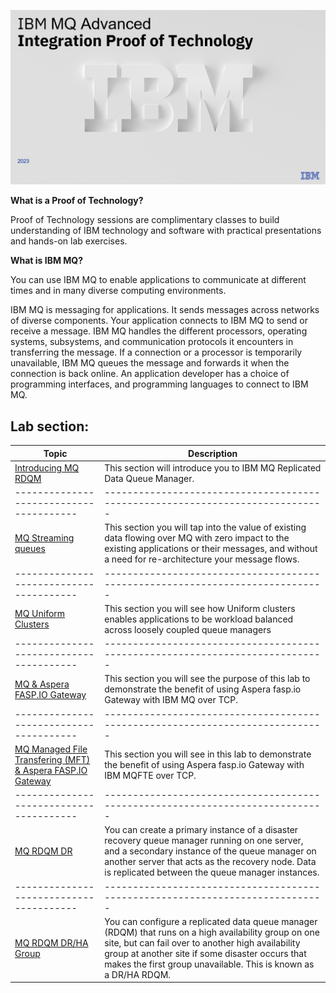 ![](images\image1a.png)

**What is a Proof of Technology?**

Proof of Technology sessions are complimentary classes to build
understanding of IBM technology and software with practical
presentations and hands-on lab exercises. 

**What is IBM MQ?**

You can use IBM MQ to enable applications to communicate at different times and in many diverse computing environments.

IBM MQ is messaging for applications. It sends messages across networks of diverse components. Your application connects to IBM MQ to send or receive a message. IBM MQ handles the different processors, operating systems, subsystems, and communication protocols it encounters in transferring the message. If a connection or a processor is temporarily unavailable, IBM MQ queues the message and forwards it when the connection is back online.
An application developer has a choice of programming interfaces, and programming languages to connect to IBM MQ.


## Lab section:

|  Topic                                | Description                                                                
|---------------------------------------|-----------------------------------------------------------------------------|
| [Introducing MQ RDQM](HA-intro/index.md)          | This section will introduce you to IBM MQ Replicated Data Queue Manager.  
|---------------------------------------|-----------------------------------------------------------------------------|   
| [MQ Streaming queues](StreamQ/README.md)         | This section you will tap into the value of existing data flowing over MQ with zero impact to the existing applications or their messages, and without a need for re-architecture your message flows.
|---------------------------------------|-----------------------------------------------------------------------------|     
| [MQ Uniform Clusters](Uniform/README.md)         | This section you will see how Uniform clusters enables applications to be workload balanced across loosely coupled queue managers  
|---------------------------------------|-----------------------------------------------------------------------------|  
| [MQ & Aspera FASP.IO Gateway](Faspio/index.md)       | This section you will see the purpose of this lab to demonstrate the benefit of using Aspera fasp.io Gateway with IBM MQ over TCP.  
|---------------------------------------|-----------------------------------------------------------------------------|
| [MQ Managed File Transfering (MFT) & Aspera FASP.IO Gateway](MFTFaspio/index.md)       | This section you will see in this lab to demonstrate the benefit of using Aspera fasp.io Gateway with IBM MQFTE over TCP.  
|---------------------------------------|-----------------------------------------------------------------------------|   
| [MQ RDQM DR](DR/index.md)          | You can create a primary instance of a disaster recovery queue manager running on one server, and a secondary instance of the queue manager on another server that acts as the recovery node. Data is replicated between the queue manager instances.
|---------------------------------------|-----------------------------------------------------------------------------|
| [MQ RDQM DR/HA Group](DR_HA_group/index.md)          | You can configure a replicated data queue manager (RDQM) that runs on a high availability group on one site, but can fail over to another high availability group at another site if some disaster occurs that makes the first group unavailable. This is known as a DR/HA RDQM.



<!--- <[MQ Uniform Clusters](Uniform/README.md > --> 
<!--- <[ACE Toolkit Labs](ACE-toolkit-labs/index.md) > -->
<!--- <[Event Endpoint Labs](Event_EndPoint/index.md) > -->
<!--- <[Aspera Labs](Aspera/index.md) > -->
